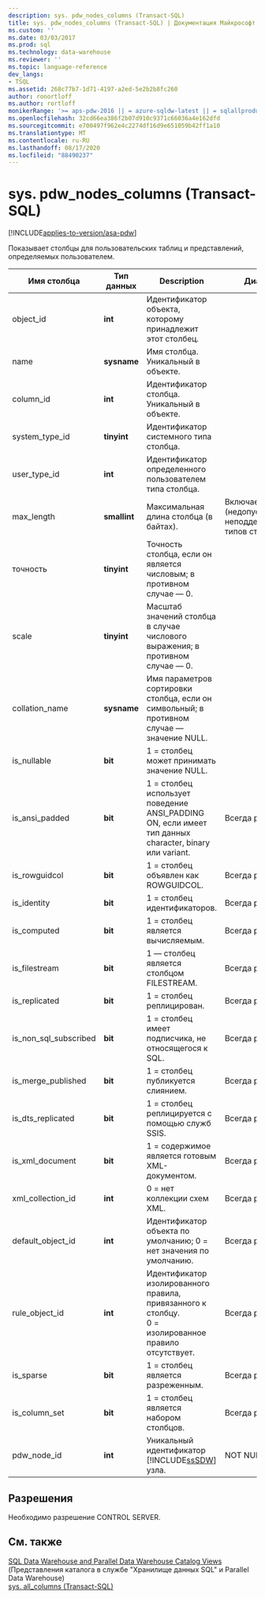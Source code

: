 ```yaml
---
description: sys. pdw_nodes_columns (Transact-SQL)
title: sys. pdw_nodes_columns (Transact-SQL) | Документация Майкрософт
ms.custom: ''
ms.date: 03/03/2017
ms.prod: sql
ms.technology: data-warehouse
ms.reviewer: ''
ms.topic: language-reference
dev_langs:
- TSQL
ms.assetid: 268c77b7-1d71-4197-a2ed-5e2b2b8fc260
author: ronortloff
ms.author: rortloff
monikerRange: '>= aps-pdw-2016 || = azure-sqldw-latest || = sqlallproducts-allversions'
ms.openlocfilehash: 32cd66ea386f2b07d910c9371c66036a4e162dfd
ms.sourcegitcommit: e700497f962e4c2274df16d9e651059b42ff1a10
ms.translationtype: MT
ms.contentlocale: ru-RU
ms.lasthandoff: 08/17/2020
ms.locfileid: "88490237"
---
```

# <a name="syspdw_nodes_columns-transact-sql"></a>sys. pdw_nodes_columns (Transact-SQL)
[!INCLUDE[applies-to-version/asa-pdw](../../includes/applies-to-version/asa-pdw.md)]

  Показывает столбцы для пользовательских таблиц и представлений, определяемых пользователем.  
  
|Имя столбца|Тип данных|Description|Диапазон|  
|-----------------|---------------|-----------------|-----------|  
|object_id|**int**|Идентификатор объекта, которому принадлежит этот столбец.||  
|name|**sysname**|Имя столбца. Уникальный в объекте.||  
|column_id|**int**|Идентификатор столбца. Уникальный в объекте.||  
|system_type_id|**tinyint**|Идентификатор системного типа столбца.||  
|user_type_id|**int**|Идентификатор определенного пользователем типа столбца.||  
|max_length|**smallint**|Максимальная длина столбца (в байтах).|Включает-1 (недопустимо) для неподдерживаемых типов столбцов.|  
|точность|**tinyint**|Точность столбца, если он является числовым; в противном случае — 0.||  
|scale|**tinyint**|Масштаб значений столбца в случае числового выражения; в противном случае — 0.||  
|collation_name|**sysname**|Имя параметров сортировки столбца, если он символьный; в противном случае — значение NULL.||  
|is_nullable|**bit**|1 = столбец может принимать значение NULL.||  
|is_ansi_padded|**bit**|1 = столбец использует поведение ANSI_PADDING ON, если имеет тип данных character, binary или variant.|Всегда равно 0.|  
|is_rowguidcol|**bit**|1 = столбец объявлен как ROWGUIDCOL.|Всегда равно 0.|  
|is_identity|**bit**|1 = столбец идентификаторов.|Всегда равно 0.|  
|is_computed|**bit**|1 = столбец является вычисляемым.|Всегда равно 0.|  
|is_filestream|**bit**|1 — столбец является столбцом FILESTREAM.|Всегда равно 0.|  
|is_replicated|**bit**|1 = столбец реплицирован.|Всегда равно 0.|  
|is_non_sql_subscribed|**bit**|1 = столбец имеет подписчика, не относящегося к SQL.|Всегда равно 0.|  
|is_merge_published|**bit**|1 = столбец публикуется слиянием.|Всегда равно 0.|  
|is_dts_replicated|**bit**|1 = столбец реплицируется с помощью служб SSIS.|Всегда равно 0.|  
|is_xml_document|**bit**|1 = содержимое является готовым XML-документом.|Всегда равно 0.|  
|xml_collection_id|**int**|0 = нет коллекции схем XML.|Всегда равно 0.|  
|default_object_id|**int**|Идентификатор объекта по умолчанию; 0 = нет значения по умолчанию.|Всегда равно 0.|  
|rule_object_id|**int**|Идентификатор изолированного правила, привязанного к столбцу. <br />0 = изолированное правило отсутствует.|Всегда равно 0.|  
|is_sparse|**bit**|1 = столбец является разреженным.|Всегда равно 0.|  
|is_column_set|**bit**|1 = столбец является набором столбцов.|Всегда равно 0.|  
|pdw_node_id|**int**|Уникальный идентификатор [!INCLUDE[ssSDW](../../includes/sssdw-md.md)] узла.|NOT NULL|  
  
## <a name="permissions"></a>Разрешения  
 Необходимо разрешение CONTROL SERVER.  
  
## <a name="see-also"></a>См. также  
 [SQL Data Warehouse and Parallel Data Warehouse Catalog Views](../../relational-databases/system-catalog-views/sql-data-warehouse-and-parallel-data-warehouse-catalog-views.md)  (Представления каталога в службе "Хранилище данных SQL" и Parallel Data Warehouse)  
 [sys. all_columns &#40;Transact-SQL&#41;](../../relational-databases/system-catalog-views/sys-all-columns-transact-sql.md)  
  
  
